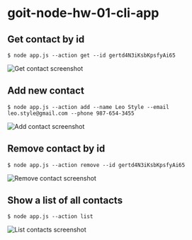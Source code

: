# goit-node-hw-01-cli-app

## Get contact by id

```shell
$ node app.js --action get --id gertd4N3iKsbKpsfyAi65
```

![Get contact screenshot](https://i.ibb.co/BPX5Hm6/get.jpg)

## Add new contact

```shell
$ node app.js --action add --name Leo Style --email leo.style@gmail.com --phone 987-654-3455
```

![Add contact screenshot](https://i.ibb.co/wyfP6Xt/add.jpg)

## Remove contact by id

```shell
$ node app.js --action remove --id gertd4N3iKsbKpsfyAi65
```

![Remove contact screenshot](https://i.ibb.co/Zm1ZyF1/remove.jpg)

## Show a list of all contacts

```shell
$ node app.js --action list
```

![List contacts screenshot](https://i.ibb.co/k90GRgH/list.jpg)
